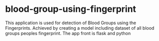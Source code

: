 # blood-group-using-fingerprint
This application is used for detection of Blood Groups using the Fingerprints. Achieved by creating a model including dataset of all blood groups peoples fingerprint. The app front is flask and python
